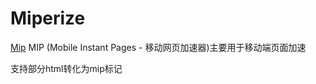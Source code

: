 # Miperize


[Mip][] MIP (Mobile Instant Pages - 移动网页加速器)主要用于移动端页面加速

支持部分html转化为mip标记

[MIP]: https://github.com/mipengine/mip
[官网]: https://www.mipengine.org/
